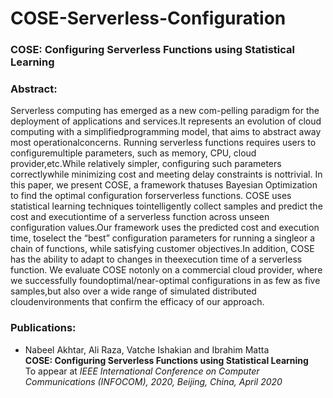 # COSE-Serverless-Configuration
### COSE: Configuring Serverless Functions using Statistical Learning

### Abstract:
Serverless  computing  has  emerged  as  a  new  com-pelling paradigm for the deployment of applications and services.It  represents  an  evolution  of  cloud  computing  with  a  simplifiedprogramming model, that aims to abstract away most operationalconcerns. Running serverless functions requires users to configuremultiple parameters, such as memory, CPU, cloud provider,etc.While  relatively  simpler,  configuring  such  parameters  correctlywhile   minimizing   cost   and   meeting   delay   constraints   is   nottrivial.   In   this   paper,   we   present   COSE,   a   framework   thatuses Bayesian Optimization to find the optimal configuration forserverless functions. COSE uses statistical learning techniques tointelligently  collect  samples  and  predict  the  cost  and  executiontime of a serverless function across unseen configuration values.Our  framework  uses  the  predicted  cost  and  execution  time,  toselect  the  “best”  configuration  parameters  for  running  a  singleor  a  chain  of  functions,  while  satisfying  customer  objectives.In  addition,  COSE  has  the  ability  to  adapt  to  changes  in  theexecution  time  of  a  serverless  function.  We  evaluate  COSE  notonly on a commercial cloud provider, where we successfully foundoptimal/near-optimal  configurations  in  as  few  as  five  samples,but   also   over   a   wide   range   of   simulated   distributed   cloudenvironments  that  confirm  the  efficacy  of  our  approach.

### Publications:
- Nabeel Akhtar, Ali Raza, Vatche Ishakian and Ibrahim Matta<br>
**COSE: Configuring Serverless Functions using Statistical Learning**<br>
To appear at *IEEE International Conference on Computer Communications (INFOCOM), 2020, Beijing, China, April 2020*
